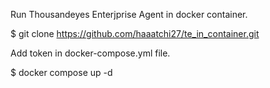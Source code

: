 Run Thousandeyes Enterjprise Agent in docker container.

$ git clone https://github.com/haaatchi27/te_in_container.git

Add token in docker-compose.yml file.

$ docker compose up -d
